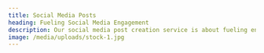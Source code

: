 ```yaml
---
title: Social Media Posts
heading: Fueling Social Media Engagement
description: Our social media post creation service is about fueling engagement and sparking conversations. We understand that your brand's presence on social media is more than just a feed; it's a dynamic platform for storytelling. Our team of content creators and social media experts knows how to craft posts that not only convey your brand's message but also encourage interaction and engagement. Whether it's a compelling image or a thought-provoking caption, we create content that resonates with your audience, sparks conversations, and builds a vibrant community around your brand.
image: /media/uploads/stock-1.jpg
---
```

